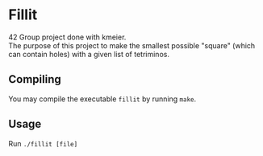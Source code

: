 # Fillit

42 Group project done with kmeier.  
The purpose of this project to make the smallest possible "square" (which can contain holes) with a given list of tetriminos.

## Compiling

You may compile the executable `fillit` by running `make`.

## Usage

Run `./fillit [file]`
